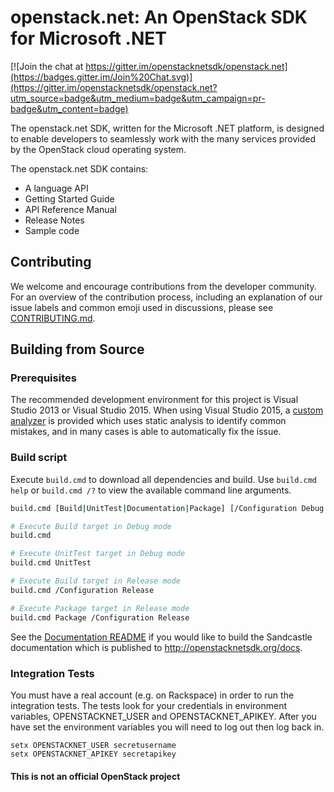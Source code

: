 # openstack.net: An OpenStack SDK for Microsoft .NET

[![Join the chat at https://gitter.im/openstacknetsdk/openstack.net](https://badges.gitter.im/Join%20Chat.svg)](https://gitter.im/openstacknetsdk/openstack.net?utm_source=badge&utm_medium=badge&utm_campaign=pr-badge&utm_content=badge)

The openstack.net SDK, written for the Microsoft .NET platform, is designed to enable developers to seamlessly work with
the many services provided by the OpenStack cloud operating system.

The openstack.net SDK contains:

* A language API
* Getting Started Guide
* API Reference Manual
* Release Notes
* Sample code

## Contributing

We welcome and encourage contributions from the developer community. For an overview of the contribution process,
including an explanation of our issue labels and common emoji used in discussions, please see
[CONTRIBUTING.md](CONTRIBUTING.md).

## Building from Source

### Prerequisites

The recommended development environment for this project is Visual Studio 2013 or Visual Studio 2015. When using Visual
Studio 2015, a [custom analyzer](https://github.com/openstacknetsdk/OpenStackNetAnalyzers) is provided
which uses static analysis to identify common mistakes, and in many cases is able to automatically fix the issue.

### Build script

Execute `build.cmd` to download all dependencies and build. Use `build.cmd help` or `build.cmd /?` to view the available command line arguments.

```bash
build.cmd [Build|UnitTest|Documentation|Package] [/Configuration Debug|Release]

# Execute Build target in Debug mode
build.cmd

# Execute UnitTest target in Debug mode
build.cmd UnitTest

# Execute Build target in Release mode
build.cmd /Configuration Release

# Execute Package target in Release mode
build.cmd Package /Configuration Release
```

See the [Documentation README](src/Documentation/README.md) if you would like to build the Sandcastle documentation which is published to http://openstacknetsdk.org/docs.

### Integration Tests
You must have a real account (e.g. on Rackspace) in order to run the integration tests. The tests look for your credentials in environment variables, OPENSTACKNET_USER and OPENSTACKNET_APIKEY. After you have set the environment variables you will need to log out then log back in.

```batchfile
setx OPENSTACKNET_USER secretusername
setx OPENSTACKNET_APIKEY secretapikey
```

#### This is not an official OpenStack project
